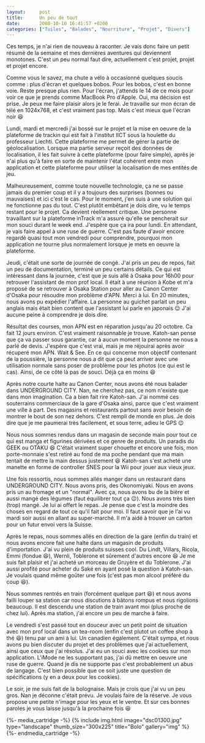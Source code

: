 ```yaml
---
layout:     post
title:      Un peu de tout
date:       2008-10-10 16:41:57 +0200
categories: ["Tuiles", "Balades", "Nourriture", "Projet", "Divers"]
---
```


Ces temps, je n'ai rien de nouveau à raconter. Je vais donc faire un petit résumé de la semaine et mes dernières
aventures qui deviennent monotones. C'est un peu normal faut dire, actuellement c'est projet, projet et projet
encore.

<!--more-->

Comme vous le savez, ma chute a vélo à occasionné quelques soucis comme : plus d'écran et quelques bobos. Pour les
bobos, c'est en bonne voie. Reste presque plus rien. Pour l'écran, j'attends le 14 de ce mois pour voir ce que je
prends comme MacBook Pro d'Apple. Oui, ma décision est prise. Je peux me faire plaisir alors je le ferai. Je
travaille sur mon écran de télé en 1024x768, et c'est vraiment pas top. Mais c'est mieux que l'écran noir
:laughing:

Lundi, mardi et mercredi j'ai bossé sur le projet et la mise en oeuvre de la plateforme de trackin qui est fait à
l'institut IICT sous la houlette du professeur Liechti. Cette plateforme me permet de gérer la partie de
géolocalisation. Lorsque ma partie serveur reçoit des données de localisation, il les fait suivre à cette
plateforme (pour faire simple), après je n'ai plus qu'à faire en sorte de maintenir l'état cohérent entre mon
application et cette plateforme pour utiliser la localisation de mes entités de jeu.

Malheureusement, comme toute nouvelle technologie, ça ne se passe jamais du premier coup et il y a toujours des
surprises (bonnes ou mauvaises) et ici c'est le cas. Pour le moment, j'en suis à une solution qui ne fonctionne pas
du tout. C'est plutôt embêtant je dois dire, vu le temps restant pour le projet. Ca devient réellement critique.
Une personne travaillant sur la plateforme inTrack m'a assuré qu'elle se pencherait sur mon souci durant le week
end. J'espère que ça ira pour lundi. En attendant, je vais faire appel à une ruse de guerre. C'est pas faute
d'avoir encore regardé quasi tout mon vendredi pour comprendre, pourquoi mon application ne tourne plus normalement
lorsque je mets en oeuvre la plateforme.

Jeudi, c'était une sorte de journée de congé. J'ai pris un peu de repos, fait un peu de documentation, terminé un
peu certains détails. Ce qui est intéressant dans la journée, c'est que je suis allé à Osaka pour 16h00 pour
retrouver l'assistant de mon prof local. Il était à une réunion à Kobe et m'a proposé de se retrouver à Osaka
Station pour aller au Canon Center d'Osaka pour résoudre mon problème d'APN. Merci à lui. En 20 minutes, nous avons
pu expédier l'affaire. La personne au guichet parlait un peu anglais mais était bien content que l'assistant lui
parle en japonais :wink: J'ai aucune peine à comprendre je dois dire.

Résultat des courses, mon APN est en réparation jusqu'au 20 octobre. Ca fait 12 jours environ. C'est vraiment
raisonnable je trouve. Katoh-san pense que ça va passer sous garantie, car à aucun moment la personne ne nous a
parlé de devis. J'espère que c'est vrai, mais je me réjouirai après avoir récuperé mon APN. Wait &amp; See. En ce
qui concerne mon objectif contenant de la poussière, la personne nous a dit que ça peut arriver avec une
utilisation normale sans poser de problème pour les photos (ce qui est le cas). Ainsi, de ce côté là pas de souci.
Déjà ça en moins :laughing:

Après notre courte halte au Canon Center, nous avons été nous balader dans UNDERGROUND CITY. Nan, ne cherchez pas,
ce nom n'existe que dans mon imagination. Ca a bien fait rire Katoh-san. J'ai nommé ces souterrains commerciaux de
la gare d'Osaka ainsi, parce que c'est vraiment une ville à part. Des magasins et restaurants partout sans avoir
besoin de montrer le bout de son nez dehors. C'est rempli de monde en plus. Je dois dire que je me paumerai très
facilement, et sous terre, adieu le GPS :wink:

Nous nous sommes rendus dans un magasin de seconde main pour tout ce qui est manga et figurines dérivées et ce
genre de produits. Un paradis du GEEK ou OTAKU :laughing: C'était vraiment super chouette et encore une fois, mon
porte-monnaie s'est retiré au fond de ma poche pendant que ma main tentait de mettre la main dessus justement
:laughing: Katoh-san s'est acheté une manette en forme de controller SNES pour la Wii pour jouer aux vieux jeux.

Une fois ressortis, nous sommes allés manger dans un restaurant dans UNDERGROUND CITY. Nous avons pris, des
Okonomiyaki. Nous en avons pris un au fromage et un "normal". Avec ça, nous avons bu de la bière et aussi mangé des
légumes (faut équilibrer tout ça :wink:). Nous avons très bien (trop) mangé. Je lui ai offert le repas. Je pense
que c'est la moindre des choses en regard de tout ce qu'il fait pour moi. Il faut savoir que je l'ai vu mardi soir
aussi en allant au super-marché. Il m'a aidé à trouver un carton pour un futur envoi vers la Suisse.

Après le repas, nous sommes allés en direction de la gare (enfin du train) et nous avons encore fait une halte dans
un magasin de produits d'importation. J'ai vu plein de produits suisses cool. Du Lindt, Villars, Ricola, Emmi
(fondue :laughing:), Wernli, Toblerone et sûrement d'autres encore :laughing: Je me suis fait plaisir et j'ai
acheté un morceau de Gruyère et du Toblerone. J'ai aussi profité pour acheter du Saké en ayant posé la question à
Katoh-san. Je voulais quand même goûter une fois (c'est pas mon alcool préféré du coup :laughing:).

Nous sommes rentrés en train (forcément quelque part :laughing:) et nous avons failli louper sa station car nous
discutions à bâtons rompus et nous rigolions beaucoup. Il est descendu une station de train avant moi (plus proche
de chez lui). Après ma station, j'ai encore un peu de marche à faire.

Le vendredi s'est passé tout en douceur avec un petit point de situation avec mon prof local dans un tea-room
(enfin c'est plutot un coffee shop à thé :laughing:) tenu par un ami à lui. Un canadien également. C'était sympa,
et nous avons pu bien discuter du projet et des problèmes que j'ai actuellement, ainsi que ceux que j'ai résolus.
J'ai eu un souci avec les cookies sur mon application. L'iMode ne les supportant pas, j'ai dû mettre en oeuvre une
ruse de guerre. Quand je dis ne supporte pas c'est probablement un abus de langage. C'est bien possible que ce soit
juste une question de spécifications (y en a deux pour les cookies).

Le soir, je me suis fait de la bolognaise. Mais je crois que j'ai vu un peu gros. Nan je déconne c'était prévu. Je
voulais faire de la réserve. Je vous propose une petite n'image pour les yeux et le ventre. Et sur ces bonnes
paroles je vous laisse jusqu'à la prochaine fois :laughing:

{%- media_cartridge -%}
{% include img.html
    image="dsc01300.jpg"
    type="landscape"
    thumb_size="300x225"
    title="Bolo"
    gallery="img"
%}
{%- endmedia_cartridge -%}
